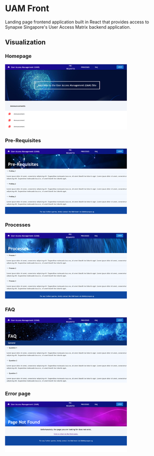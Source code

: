 # UAM Front
Landing page frontend application built in React that provides access to Synapxe Singapore's User Access Matrix backend application.

## Visualization
### Homepage 
<img width="401" alt="image" src="./src/components/assets/readme1.png">

### Pre-Requisites
<img width="401" alt="image" src="./src/components/assets/readme2.png">

### Processes
<img width="401" alt="image" src="./src/components/assets/readme3.png">

### FAQ
<img width="401" alt="image" src="./src/components/assets/readme4.png">

### Error page
<img width="401" alt="image" src="./src/components/assets/readme5.png">
